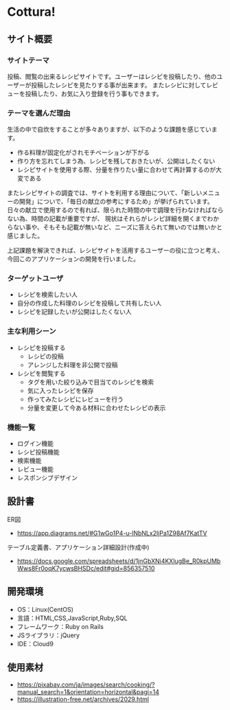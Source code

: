 # Cottura!

## サイト概要

### サイトテーマ
投稿、閲覧の出来るレシピサイトです。ユーザーはレシピを投稿したり、他のユーザーが投稿したレシピを見たりする事が出来ます。
またレシピに対してレビューを投稿したり、お気に入り登録を行う事もできます。


### テーマを選んだ理由
生活の中で自炊をすることが多々ありますが、以下のような課題を感じています。
- 作る料理が固定化がされモチベーションが下がる
- 作り方を忘れてしまう為、レシピを残しておきたいが、公開はしたくない
- レシピサイトを使用する際、分量を作りたい量に合わせて再計算するのが大変である

またレシピサイトの調査では、サイトを利用する理由について、「新しいメニューの開発」についで、「毎日の献立の参考にするため」が挙げられています。  
日々の献立で使用するので有れば、限られた時間の中で調理を行わなければならない為、時間の記載が重要ですが、
現状はそれらがレシピ詳細を開くまでわからない事や、そもそも記載が無いなど、ニーズに答えられて無いのでは無いかと感じました。

上記課題を解決できれば、レシピサイトを活用するユーザーの役に立つと考え、今回このアプリケーションの開発を行いました。

### ターゲットユーザ
- レシピを検索したい人
- 自分の作成した料理のレシピを投稿して共有したい人
- レシピを記録したいが公開はしたくない人

### 主な利用シーン
- レシピを投稿する
  - レシピの投稿
  - アレンジした料理を非公開で投稿
- レシピを閲覧する
  - タグを用いた絞り込みで目当てのレシピを検索
  - 気に入ったレシピを保存
  - 作ってみたレシピにレビューを行う
  - 分量を変更して今ある材料に合わせたレシピの表示

### 機能一覧
- ログイン機能
- レシピ投稿機能
- 検索機能
- レビュー機能
- レスポンシブデザイン


## 設計書
ER図
- https://app.diagrams.net/#G1wGo1P4-u-lNbNLx2ljPa1Z98Af7KatTV

テーブル定義書、アプリケーション詳細設計(作成中)
- https://docs.google.com/spreadsheets/d/1jnGbXNi4KXIugBe_R0kpUMbWws8Fr0oqK7ycwsBHSDc/edit#gid=856357510

## 開発環境
- OS：Linux(CentOS)
- 言語：HTML,CSS,JavaScript,Ruby,SQL
- フレームワーク：Ruby on Rails
- JSライブラリ：jQuery
- IDE：Cloud9

## 使用素材
- https://pixabay.com/ja/images/search/cooking/?manual_search=1&orientation=horizontal&pagi=14
- https://illustration-free.net/archives/2029.html